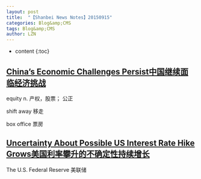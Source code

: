 ```yaml
---
layout: post
title:  "【Shanbei News Notes】20150915" 
categories: Blog&amp;CMS
tags: Blog&amp;CMS
author: LZN
---
```


* content
{:toc}

<h2 class="head-title"><a href="http://www.shanbay.com/read/article/37138/">China’s Economic Challenges Persist中国继续面临经济挑战</a></h2>
equity n. 产权，股票； 公正

shift away 移走

box office 票房
<h2 class="head-title"><a href="http://www.shanbay.com/read/article/37141/">Uncertainty About Possible US Interest Rate Hike Grows美国利率攀升的不确定性持续增长</a></h2>
The U.S. Federal Reserve 美联储

&nbsp;